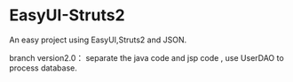 EasyUI-Struts2
==============

An easy project using EasyUI,Struts2 and JSON.

branch version2.0：
separate the java code and jsp code , use UserDAO to process database.
